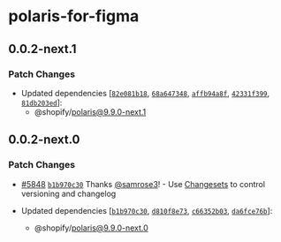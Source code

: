 # polaris-for-figma

## 0.0.2-next.1

### Patch Changes

- Updated dependencies [[`82e081b18`](https://github.com/Shopify/polaris/commit/82e081b1876308aedf5f8fd24d4b06163f1f5b9c), [`68a647348`](https://github.com/Shopify/polaris/commit/68a64734828d058dcf4f4974f45183b26f67d8b5), [`affb94a8f`](https://github.com/Shopify/polaris/commit/affb94a8f58dea735ec9890ed71a97cff22c1c7a), [`42331f399`](https://github.com/Shopify/polaris/commit/42331f399ee071787b847366e2f8308948dedcde), [`81db203ed`](https://github.com/Shopify/polaris/commit/81db203edb83f4bd071338902251a74e4f357252)]:
  - @shopify/polaris@9.9.0-next.1

## 0.0.2-next.0

### Patch Changes

- [#5848](https://github.com/Shopify/polaris/pull/5848) [`b1b970c30`](https://github.com/Shopify/polaris/commit/b1b970c3092cfae6b0e7f9933bd7a6e98b990c6a) Thanks [@samrose3](https://github.com/samrose3)! - Use [Changesets](https://github.com/changesets/changesets) to control versioning and changelog

- Updated dependencies [[`b1b970c30`](https://github.com/Shopify/polaris/commit/b1b970c3092cfae6b0e7f9933bd7a6e98b990c6a), [`d810f8e73`](https://github.com/Shopify/polaris/commit/d810f8e73009a10a4feb06bb728f030b510662fe), [`c66352b03`](https://github.com/Shopify/polaris/commit/c66352b032ffab0ab9e11348c3491761a22b4521), [`da6fce76b`](https://github.com/Shopify/polaris/commit/da6fce76bfa34b48832b4781a5ead8ef2558a046)]:
  - @shopify/polaris@9.9.0-next.0
